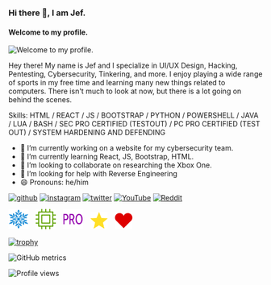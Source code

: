 ### Hi there 👋, I am Jef.
#### Welcome to my profile.
![Welcome to my profile.]([https://cdn.discordapp.com/attachments/864366448466067466/1174594704881483786/github-header-image_1.png?ex=65682990&is=6555b490&hm=f757b3849bcfc7c1827df6e7828d40d21e5e43090ed1f037d6159b22b480116b&](https://cdn.discordapp.com/attachments/864366448466067466/1174597472438460476/github-header-image_3.png?ex=65682c24&is=6555b724&hm=0aba209c48fb125143643f1e1d29a7220b94ffcb2c1fa80b05d3b0efd60f8205&))

Hey there! My name is Jef and I specialize in UI/UX Design, Hacking, Pentesting, Cybersecurity, Tinkering, and more. I enjoy playing a wide range of sports in my free time and learning many new things related to computers. There isn't much to look at now, but there is a lot going on behind the scenes.

Skills: HTML / REACT / JS / BOOTSTRAP / PYTHON / POWERSHELL / JAVA / LUA / BASH / SEC PRO CERTIFIED (TESTOUT) / PC PRO CERTIFIED (TEST OUT) / SYSTEM HARDENING AND DEFENDING

- 🔭 I’m currently working on a website for my cybersecurity team. 
- 🌱 I’m currently learning React, JS, Bootstrap, HTML. 
- 👯 I’m looking to collaborate on researching the Xbox One. 
- 🤔 I’m looking for help with Reverse Engineering 
- 😄 Pronouns: he/him 


[<img src='https://cdn.jsdelivr.net/npm/simple-icons@3.0.1/icons/github.svg' alt='github' height='40'>](https://github.com/invasivelycoding)  [<img src='https://cdn.jsdelivr.net/npm/simple-icons@3.0.1/icons/instagram.svg' alt='instagram' height='40'>](https://www.instagram.com/k4zyr/)  [<img src='https://cdn.jsdelivr.net/npm/simple-icons@3.0.1/icons/twitter.svg' alt='twitter' height='40'>](https://twitter.com/k4zyr)  [<img src='https://cdn.jsdelivr.net/npm/simple-icons@3.0.1/icons/youtube.svg' alt='YouTube' height='40'>](https://www.youtube.com/channel/_kzr)  [<img src='https://cdn.jsdelivr.net/npm/simple-icons@3.0.1/icons/reddit.svg' alt='Reddit' height='40'>](https://www.reddit.com/user/Bright-Bill)  

<a href='https://archiveprogram.github.com/'><img src='https://raw.githubusercontent.com/acervenky/animated-github-badges/master/assets/acbadge.gif' width='40' height='40'></a> <a href='https://docs.github.com/en/developers'><img src='https://raw.githubusercontent.com/acervenky/animated-github-badges/master/assets/devbadge.gif' width='40' height='40'></a> <a href='https://github.com/pricing'><img src='https://raw.githubusercontent.com/acervenky/animated-github-badges/master/assets/pro.gif' width='40' height='40'></a> <a href='https://stars.github.com/'><img src='https://raw.githubusercontent.com/acervenky/animated-github-badges/master/assets/starbadge.gif' width='35' height='35'></a> <a href='https://docs.github.com/en/github/supporting-the-open-source-community-with-github-sponsors'><img src='https://raw.githubusercontent.com/acervenky/animated-github-badges/master/assets/sponsorbadge.gif' width='35' height='35'></a> 

[![trophy](https://github-profile-trophy.vercel.app/?username=invasivelycoding)](https://github.com/ryo-ma/github-profile-trophy)

![GitHub metrics](https://metrics.lecoq.io/invasivelycoding)  

![Profile views](https://gpvc.arturio.dev/invasivelycoding)  
